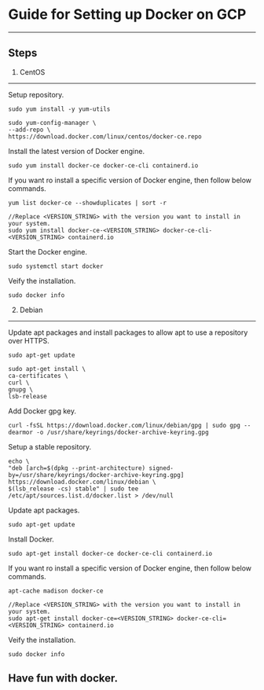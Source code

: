 Guide for Setting up Docker on GCP
=
---

## Steps
1. CentOS
---

Setup repository.

    sudo yum install -y yum-utils

    sudo yum-config-manager \
    --add-repo \
    https://download.docker.com/linux/centos/docker-ce.repo

Install the latest version of Docker engine.

    sudo yum install docker-ce docker-ce-cli containerd.io


If you want ro install a specific version of Docker engine, then follow below commands.

    yum list docker-ce --showduplicates | sort -r

    //Replace <VERSION_STRING> with the version you want to install in your system.
    sudo yum install docker-ce-<VERSION_STRING> docker-ce-cli-<VERSION_STRING> containerd.io

Start the Docker engine.

    sudo systemctl start docker

Veify the installation.

    sudo docker info

2. Debian
---
Update apt packages and install packages to allow apt to use a repository over HTTPS.

    sudo apt-get update

    sudo apt-get install \
    ca-certificates \
    curl \
    gnupg \
    lsb-release

Add Docker gpg key.

    curl -fsSL https://download.docker.com/linux/debian/gpg | sudo gpg --dearmor -o /usr/share/keyrings/docker-archive-keyring.gpg

Setup a stable repository.

    echo \
    "deb [arch=$(dpkg --print-architecture) signed-by=/usr/share/keyrings/docker-archive-keyring.gpg] https://download.docker.com/linux/debian \
    $(lsb_release -cs) stable" | sudo tee /etc/apt/sources.list.d/docker.list > /dev/null

Update apt packages.

    sudo apt-get update

Install Docker.

    sudo apt-get install docker-ce docker-ce-cli containerd.io

If you want ro install a specific version of Docker engine, then follow below commands.

    apt-cache madison docker-ce

    //Replace <VERSION_STRING> with the version you want to install in your system.
    sudo apt-get install docker-ce=<VERSION_STRING> docker-ce-cli=<VERSION_STRING> containerd.io

Veify the installation.

    sudo docker info

## Have fun with docker.